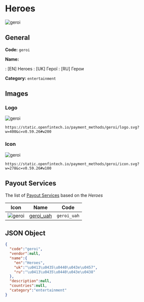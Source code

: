 
# Heroes 
![geroi](https://static.openfintech.io/payment_methods/geroi/logo.svg?w=400&c=v0.59.26#w200)  

## General 
**Code:** `geroi` 
 
**Name:** 
 
:	[EN] Heroes 
:	[UK] Герої 
:	[RU] Герои 
 
**Category:** `entertainment` 
 

## Images 

### Logo 
![geroi](https://static.openfintech.io/payment_methods/geroi/logo.svg?w=400&c=v0.59.26#w200)  

```
https://static.openfintech.io/payment_methods/geroi/logo.svg?w=400&c=v0.59.26#w200
```  

### Icon 
![geroi](https://static.openfintech.io/payment_methods/geroi/icon.svg?w=278&c=v0.59.26#w100)  

```
https://static.openfintech.io/payment_methods/geroi/icon.svg?w=278&c=v0.59.26#w100
```  

## Payout Services 
 
The list of [Payout Services](/payout-services/) based on the _Heroes_ 

|Icon|Name|Code| 
|:---:|:---:|:---:| 
|![geroi](https://static.openfintech.io/payout_methods/geroi/icon.png?w=278&c=v0.59.26#w40) |[geroi_uah](/payout-services/geroi_uah/)|`geroi_uah`| 
 

## JSON Object 

```json
{
  "code":"geroi",
  "vendor":null,
  "name":{
    "en":"Heroes",
    "uk":"\u0413\u0435\u0440\u043e\u0457",
    "ru":"\u0413\u0435\u0440\u043e\u0438"
  },
  "description":null,
  "countries":null,
  "category":"entertainment"
}
```  
